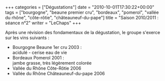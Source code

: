 +++
categories = ["Dégustations"]
date = "2010-10-01T17:30:22+00:00"
tags = ["bourgogne", "beaune premier cru", "bordeaux", "pomerol", "vallée du rhône", "côte-rôtie", "châteauneuf-du-pape"]
title = "Saison 2010/2011 : séance n°2"
writer = "LeChaps"
+++

Après une révision des fondamentaux de la dégustation, le groupe s'exerce sur les vins suivants :

* Bourgogne Beaune 1er cru 2003 :  
acidulé - cerise eau de vie
* Bordeaux Pomerol 2001 :  
jambe grasse, très légèrement colorée
* Vallée du Rhône Côte-Rôtie 2006
* Vallée du Rhône Châteauneuf-du-pape 2006